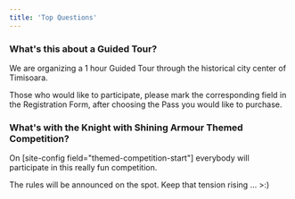 ```yaml
---
title: 'Top Questions'
---
```


### What's this about a Guided Tour?

We are organizing a 1 hour Guided Tour through the historical city center of Timisoara.

Those who would like to participate, please mark the corresponding field in the Registration Form, after choosing the Pass you would like to purchase.

### What's with the Knight with Shining Armour Themed Competition?

On [site-config field="themed-competition-start"] everybody will participate in this really fun competition. 

The rules will be announced on the spot. Keep that tension rising ... >:)